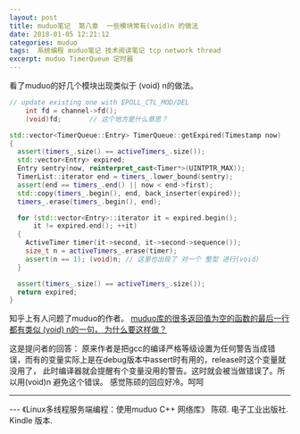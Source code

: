 ```yaml
---
layout: post
title: muduo笔记  第八章  一些模块常有(void)n 的做法
date: 2018-01-05 12:21:12
categories: muduo
tags:  系统编程 muduo笔记 技术阅读笔记 tcp network thread
excerpt: muduo TimerQueue 定时器
---
```





看了muduo的好几个模块出现类似于 (void) n的做法。
```c++
// update existing one with EPOLL_CTL_MOD/DEL
    int fd = channel->fd();
    (void)fd;		// 这个地方是什么意思？

```

```c++
std::vector<TimerQueue::Entry> TimerQueue::getExpired(Timestamp now)
{
  assert(timers_.size() == activeTimers_.size());
  std::vector<Entry> expired;
  Entry sentry(now, reinterpret_cast<Timer*>(UINTPTR_MAX));
  TimerList::iterator end = timers_.lower_bound(sentry);
  assert(end == timers_.end() || now < end->first);
  std::copy(timers_.begin(), end, back_inserter(expired));
  timers_.erase(timers_.begin(), end);

  for (std::vector<Entry>::iterator it = expired.begin();
      it != expired.end(); ++it)
  {
    ActiveTimer timer(it->second, it->second->sequence());
    size_t n = activeTimers_.erase(timer);
    assert(n == 1); (void)n; // 这里也出现了 对一个 整型 进行(void)
  }

  assert(timers_.size() == activeTimers_.size());
  return expired;
}

```

知乎上有人问题了muduo的作者。
[muduo库的很多返回值为空的函数的最后一行都有类似 (void) n的一句， 为什么要这样做？](https://www.zhihu.com/question/24311085)

这是提问者的回答：
原来作者是把gcc的编译严格等级设置为任何警告当成错误，而有的变量实际上是在debug版本中assert时有用的，release时这个变量就没用了， 此时编译器就会提醒有个变量没用的警告。这时就会被当做错误了。所以用(void)n 避免这个错误。 感觉陈硕的回应好冷。呵呵
 

---
 \--- 《Linux多线程服务端编程：使用muduo C++ 网络库》 陈硕. 电子工业出版社. Kindle 版本.






